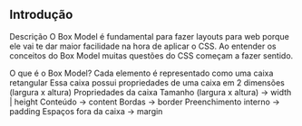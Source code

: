 ## Introdução

Descrição
O Box Model é fundamental para fazer layouts para web porque ele vai te dar maior facilidade na hora de aplicar o CSS. Ao entender os conceitos do Box Model muitas questões do CSS começam a fazer sentido.

O que é o Box Model?
Cada elemento é representado como uma caixa retangular
Essa caixa possui propriedades de uma caixa em 2 dimensões (largura x altura)
Propriedades da caixa
Tamanho (largura x altura) → width | height
Conteúdo → content
Bordas → border
Preenchimento interno → padding
Espaços fora da caixa → margin